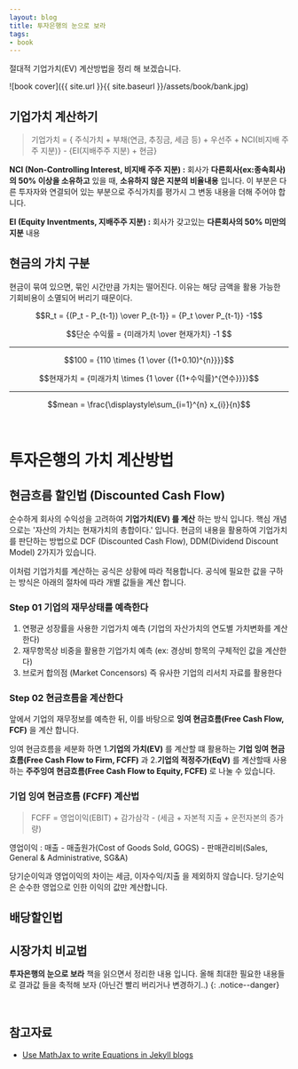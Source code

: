 ```yaml
---
layout: blog
title: 투자은행의 눈으로 보라
tags:
- book
---
```


절대적 기업가치(EV) 계산방법을 정리 해 보겠습니다.

![book cover]({{ site.url }}{{ site.baseurl }}/assets/book/bank.jpg)

## 기업가치 계산하기

> 기업가치 = { 주식가치 + 부채(연금, 추징금, 세금 등) + 우선주 + NCI(비지배 주주 지분)} - {EI(지배주주 지분) + 현금}

**NCI (Non-Controlling Interest, 비지배 주주 지분) :** 회사가 **다른회사(ex:종속회사) 의 50% 이상을 소유하고** 있을 때, **소유하지 않은 지분의 비율내용** 입니다. 이 부분은 다른 투자자와 연결되어 있는 부분으로 주식가치를 평가시 그 변동 내용을 더해 주어야 합니다.

**EI (Equity Inventments, 지배주주 지분) :** 회사가 갖고있는 **다른회사의 50% 미만의 지분** 내용

## 현금의 가치 구분

현금이 묶여 있으면, 묶인 시간만큼 가치는 떨어진다. 이유는 해당 금액을 활용 가능한 기회비용이 소멸되어 버리기 때문이다.

$$R_t = {(P_t - P_{t-1}) \over P_{t-1}} = {P_t \over P_{t-1}} -1$$

$$단순 수익률 = {미래가치 \over 현재가치} -1 $$

<hr>

$$100 = {110 \times {1 \over {(1+0.10)^{n}}}}$$

$$현재가치 = {미래가치 \times {1 \over {(1+수익률)^{연수}}}}$$

<hr>

$$mean = \frac{\displaystyle\sum_{i=1}^{n} x_{i}}{n}$$

<br/>

# 투자은행의 가치 계산방법

## 현금흐름 할인법 (Discounted Cash Flow)

순수하게 회사의 수익성을 고려하여 **기업가치(EV) 를 계산** 하는 방식 입니다. 핵심 개념으로는 '자산의 가치는 현재가치의 총합이다.' 입니다. 현금의 내용을 활용하여 기업가치를 판단하는 방법으로 DCF (Discounted Cash Flow), DDM(Dividend Discount Model) 2가지가 있습니다.

이처럼 기업가치를 계산하는 공식은 상황에 따라 적용합니다. 공식에 필요한 값을 구하는 방식은 아래의 절차에 따라 개별 값들을 계산 합니다.

### Step 01 기업의 재무상태를 예측한다

1. 연평균 성장률을 사용한 기업가치 예측 (기업의 자산가치의 연도별 가치변화를 계산한다)
1. 재무항목상 비중을 활용한 기업가치 예측 (ex: 경상비 항목의 구체적인 값을 계산한다)
1. 브로커 합의점 (Market Concensors) 즉 유사한 기업의 리서치 자료를 활용한다

### Step 02 현금흐름을 계산한다

앞에서 기업의 재무정보를 예측한 뒤, 이를 바탕으로 **잉여 현금흐름(Free Cash Flow, FCF)** 을 계산 합니다.

잉여 현금흐름을 세분화 하면 1.**기업의 가치(EV)** 를 계산할 떄 활용하는 **기업 잉여 현금흐름(Free Cash Flow to Firm, FCFF)** 과 2.**기업의 적정주가(EqV)** 를 계산할때 사용하는 **주주잉여 현금흐름(Free Cash Flow to Equity, FCFE)** 로 나눌 수 있습니다.

### 기업 잉여 현금흐름 (FCFF) 계산법

> FCFF = 영업이익(EBIT) + 감가삼각 - (세금 + 자본적 지출 + 운전자본의 증가량)

영업이익 : 매출 - 매출원가(Cost of Goods Sold, GOGS) - 판매관리비(Sales, General & Administrative, SG&A)

당기순이익과 영업이익의 차이는 세금, 이자수익/지출 을 제외하지 않습니다. 당기순익은 순수한 영업으로 인한 이익의 값만 계산합니다.


## 배당할인법

## 시장가치 비교법
 
**투자은행의 눈으로 보라** 책을 읽으면서 정리한 내용 입니다. 올해 최대한 필요한 내용들로 결과값 들을 축적해 보자 (아닌건 빨리 버리거나 변경하기..)
{: .notice--danger}

<br/>

## 참고자료
- [Use MathJax to write Equations in Jekyll blogs](http://zjuwhw.github.io/2017/06/04/MathJax.html)